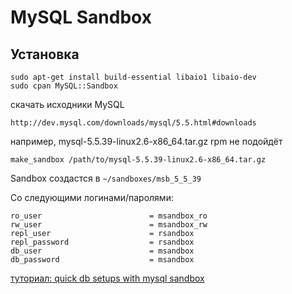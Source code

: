 MySQL Sandbox
=============

Установка
---------

	sudo apt-get install build-essential libaio1 libaio-dev
	sudo cpan MySQL::Sandbox

скачать исходники MySQL 

	http://dev.mysql.com/downloads/mysql/5.5.html#downloads

например, mysql-5.5.39-linux2.6-x86_64.tar.gz
rpm не подойдёт

	make_sandbox /path/to/mysql-5.5.39-linux2.6-x86_64.tar.gz

Sandbox создастся в `~/sandboxes/msb_5_5_39`

Со следующими логинами/паролями:

	ro_user                        = msandbox_ro
	rw_user                        = msandbox_rw
	repl_user                      = rsandbox
	repl_password                  = rsandbox
	db_user                        = msandbox
	db_password                    = msandbox

[туториал: quick db setups with mysql sandbox](http://www.howtoforge.com/quick-db-setups-with-mysql-sandbox)
